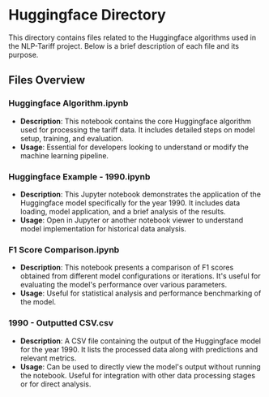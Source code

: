 # Huggingface Directory

This directory contains files related to the Huggingface algorithms used in the NLP-Tariff project. Below is a brief description of each file and its purpose.

## Files Overview

### Huggingface Algorithm.ipynb

- **Description**: This notebook contains the core Huggingface algorithm used for processing the tariff data. It includes detailed steps on model setup, training, and evaluation.
- **Usage**: Essential for developers looking to understand or modify the machine learning pipeline.

### Huggingface Example - 1990.ipynb

- **Description**: This Jupyter notebook demonstrates the application of the Huggingface model specifically for the year 1990. It includes data loading, model application, and a brief analysis of the results.
- **Usage**: Open in Jupyter or another notebook viewer to understand model implementation for historical data analysis.

### F1 Score Comparison.ipynb

- **Description**: This notebook presents a comparison of F1 scores obtained from different model configurations or iterations. It's useful for evaluating the model's performance over various parameters.
- **Usage**: Useful for statistical analysis and performance benchmarking of the model.

### 1990 - Outputted CSV.csv

- **Description**: A CSV file containing the output of the Huggingface model for the year 1990. It lists the processed data along with predictions and relevant metrics.
- **Usage**: Can be used to directly view the model's output without running the notebook. Useful for integration with other data processing stages or for direct analysis.

